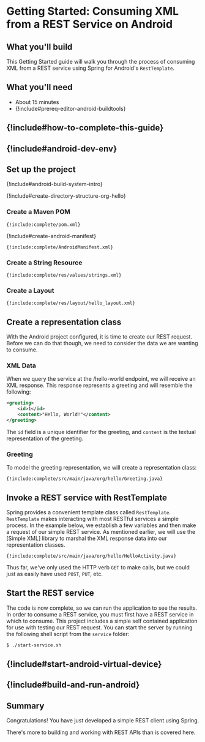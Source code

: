 Getting Started: Consuming XML from a REST Service on Android
=============================================================

What you'll build
-----------------

This Getting Started guide will walk you through the process of consuming XML from a REST service using Spring for Android's `RestTemplate`.

What you'll need
----------------

 - About 15 minutes
 - {!include#prereq-editor-android-buildtools}

## {!include#how-to-complete-this-guide}

<a name="scratch"></a>
## {!include#android-dev-env}


Set up the project
------------------

{!include#android-build-system-intro}

{!include#create-directory-structure-org-hello}

### Create a Maven POM

    {!include:complete/pom.xml}

{!include#create-android-manifest}

    {!include:complete/AndroidManifest.xml}

### Create a String Resource

    {!include:complete/res/values/strings.xml}

### Create a Layout

    {!include:complete/res/layout/hello_layout.xml}

<a name="initial"></a>
Create a representation class
-----------------------------

With the Android project configured, it is time to create our REST request. Before we can do that though, we need to consider the data we are wanting to consume.

### XML Data

When we query the service at the /hello-world endpoint, we will receive an XML response. This response represents a greeting and will resemble the following:

```xml
<greeting>
    <id>1</id>
    <content>"Hello, World!"</content>
</greeting>
```

The `id` field is a unique identifier for the greeting, and `content` is the textual representation of the greeting.

### Greeting

To model the greeting representation, we will create a representation class:

    {!include:complete/src/main/java/org/hello/Greeting.java}


Invoke a REST service with RestTemplate
---------------------------------------

Spring provides a convenient template class called `RestTemplate`. `RestTemplate` makes interacting with most RESTful services a simple process. In the example below, we establish a few variables and then make a request of our simple REST service. As mentioned earlier, we will use the [Simple XML] library to marshal the XML response data into our representation classes.

    {!include:complete/src/main/java/org/hello/HelloActivity.java}

Thus far, we've only used the HTTP verb `GET` to make calls, but we could just as easily have used `POST`, `PUT`, etc.


## Start the REST service

The code is now complete, so we can run the application to see the results. In order to consume a REST service, you must first have a REST service in which to consume. This project includes a simple self contained application for use with testing our REST request. You can start the server by running the following shell script from the `service` folder:

```sh
$ ./start-service.sh
```


## {!include#start-android-virtual-device}


## {!include#build-and-run-android}


Summary
-------

Congratulations! You have just developed a simple REST client using Spring.

There's more to building and working with REST APIs than is covered here.

[zip]: https://github.com/springframework-meta/gs-consuming-rest-xml-android/archive/master.zip
